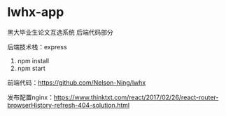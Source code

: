 # lwhx-app
黑大毕业生论文互选系统 后端代码部分

后端技术栈：express

1. npm install
2. npm start

前端代码：https://github.com/Nelson-Ning/lwhx

发布配置nginx：https://www.thinktxt.com/react/2017/02/26/react-router-browserHistory-refresh-404-solution.html